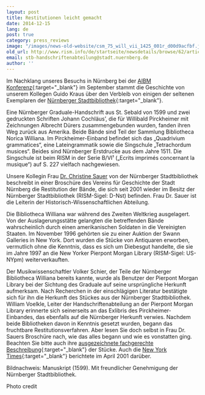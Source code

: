 ```yaml
---
layout: post
title: Restitutionen leicht gemacht
date: 2014-12-15
lang: de
post: true
category: press_reviews
image: "/images/news-old-website/csm_75_will_vii_1425_001r_d00d9acfbf.jpg"
old_url: http://www.rism.info/de/startseite/newsdetails/browse/62/article/64/restitution-made-easy.html
email: stb-handschriftenabteilung@stadt.nuernberg.de
author: ''
---
```



Im Nachklang unseres Besuchs in Nürnberg bei der [AIBM Konferenz](/events/2014/10/20/rism-at-the-aibm-conference.html){:target="_blank"} im September stammt die Geschichte von unserem Kollegen Guido Kraus über den Verbleib von einigen der seltenen Exemplaren der [Nürnberger Stadtbibliothek](http://www.nuernberg.de/internet/stadtbibliothek/){:target="_blank"}.



Eine Nürnberger Graduale-Handschrift aus St. Sebald von 1599 und zwei gedruckten Schriften Johann Cochläus’, die für Willibald Pirckheimer mit Zeichnungen Albrecht Dürers zusammengebunden wurden, fanden ihren Weg zurück aus Amerika. Beide Bände sind Teil der Sammlung Bibliotheca Norica Williana. Im Pirckheimer-Einband befindet sich das „Quadrivium grammatices“, eine Lateingrammatik sowie die Singschule „Tetrachordum musices“. Beides sind Nürnberger Erstdrucke aus dem Jahre 1511. Die Singschule ist beim RISM in der Serie B/VI¹ („Ecrits imprimés concernant la musique“) auf S. 227 vielfach nachgewiesen.

Unsere Kollegin Frau [Dr. Christine Sauer](mailto:stb-handschriftenabteilung@stadt.nuernberg.de) von der Nürnberger Stadtbibliothek beschreibt in einer Broschüre des Vereins für Geschichte der Stadt Nürnberg die Restitution der Bände, die sich seit 2001 wieder im Besitz der Nürnberger Stadtbibliothek (RISM-Sigel: D-Nst) befinden. Frau Dr. Sauer ist die Leiterin der Historisch-Wissenschaftlichen Abteilung.



Die Bibliotheca Williana war während des Zweiten Weltkrieg ausgelagert. Von der Auslagerungsstätte gelangten die betreffenden Bände wahrscheinlich durch einen amerikanischen Soldaten in die Vereinigten Staaten. Im November 1996 gehörten sie zu einer Auktion der Swann Galleries in New York. Dort wurden die Stücke von Antiquaren erworben, vermutlich ohne die Kenntnis, dass es sich um Diebesgut handelte, die sie im Jahre 1997 an die New Yorker Pierpont Morgan Library (RISM-Sigel: US-NYpm) weiterverkauften.

Der Musikwissenschaftler Volker Schier, der Teile der Nürnberger Bibliotheca Williana bereits kannte, wurde als Benutzer der Pierpont Morgan Library bei der Sichtung des Graduale auf seine ursprüngliche Herkunft aufmerksam. Nach Recherchen in der einschlägigen Literatur bestätigte sich für ihn die Herkunft des Stückes aus der Nürnberger Stadtbibliothek. William Voelkle, Leiter der Handschriftenabteilung an der Pierpont Morgan Library erinnerte sich seinerseits an das Exlibris des Pirckheimer-Einbandes, das ebenfalls auf die Nürnberger Herkunft verwies. Nachdem beide Bibliotheken davon in Kenntnis gesetzt wurden, begann das fruchtbare Restitutionsverfahren. Aber lesen Sie doch selbst in Frau Dr. Sauers Broschüre nach, wie das alles begann und wie es vonstatten ging. Beachten Sie bitte auch ihre [ausgezeichnete fachgerechte Beschreibung](http://periodika.digitale-sammlungen.de/mvgn/Blatt_bsb00001003,00042.html){:target="_blank"} der Stücke. Auch die [New York Times](http://www.nytimes.com/2001/04/20/arts/inside-art.html){:target="_blank"} berichtete im April 2001 darüber.



Bildnachweis: Manuskript (1599). Mit freundlicher Genehmigung der Nürnberger Stadtbibliothek.

Photo credit
